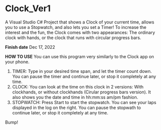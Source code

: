 # Clock_Ver1
A Visual Studio C# Project that shows a Clock of your current time, allows you to use a Stopwatch, and also lets you set a Timer!
To increase the interest and the fun, the Clock comes with two appearances: The ordinary clock with hands, or the clock that runs with circular progress bars.

**Finish date** Dec 17, 2022

**HOW TO USE**
You can use this program very similarly to the Clock app on your phone.
1. TIMER: Type in your desired time span, and let the timer count down. You can pause the timer and continue later, or stop it completely at any time.
2. CLOCK: You can look at the time on this clock in 2 versions: With clockhands, or without clockhands (Cirular progress bars version). It also shows you the date and time in hh:mm:ss am/pm fashion.
3. STOPWATCH: Press Start to start the stopwatch. You can see your laps displayed in the log on the right. You can pause the stopwath to continue later, or stop it completely at any time.

Bump!

